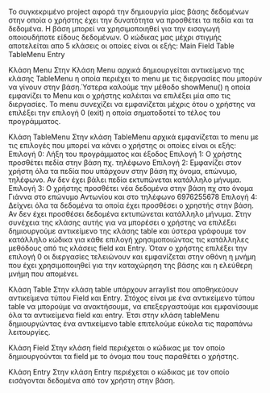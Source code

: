 Το συγκεκριμένο project αφορά την δημιουργία μίας βάσης δεδομένων στην οποία ο χρήστης έχει την δυνατότητα να προσθέτει τα πεδία και τα δεδομένα. Η βάση μπορεί να χρησιμοποιηθεί για την εισαγωγή οποιουδήποτε είδους δεδομένων. Ο κώδικας μας μέχρι στιγμής αποτελείται απο 5 κλάσεις οι οποίες είναι οι εξής: Main  Field  Table  TableMenu Entry 

Κλάση Menu  Στην Κλάση Menu αρχικά δημιουργείται αντικείμενο της κλάσης TableMenu η οποία περιέχει το menu με τις διεργασίες που μπορύν να γίνουν στην βάση.Ύστερα καλούμε την μέθοδο showMenu() η οποία εμφανίζει το Menu και ο χρήστης καλέιται να επιλέξει μία απο τις διεργασίες. Το menu συνεχίζει να εμφανίζεται μέχρις ότου ο χρήστης να επιλέξει την επιλογή 0 (exit) η οποία σηματοδοτεί το τέλος του προγράμματος.

Κλάση TableMenu Στην κλάση TableMenu αρχικά εμφανίζεται το menu με τις επιλογές που μπορεί να κάνει ο χρήστης οι οποίες είναι οι εξής: Επιλογή 0: Λήξη του προγράμματος και έξοδος Επιλογή 1: Ο χρήστης προσθέτει πεδία στην βάση πχ. τηλέφωνο Επιλογή 2: Εμφανίζει στον χρήστη όλα τα πεδία που υπάρχουν στην βάση πχ όνομα, επώνυμο, τηλέφωνο. Αν δεν έχει βάλει πεδία εκτυπώνεται κατάλληλο μήνυμα. Επιλογή 3: Ο χρήστης προσθέτει νέα δεδομένα στην βάση πχ στο όνομα Γιάννα στο επώνυμο Αντωνίου και στο τηλέφωνο 6976255678 Επιλογή 4: Δείχνει όλα τα δεδομένα τα οποία έχει προσθέσει ο χρηστής στην βάση. Αν δεν έχει προσθέσει δεδομένα εκτυπώνεται κατάλληλο μήνυμα. Στην συνέχεια της κλάσης αυτής για να μπορέσει ο χρήστης να επιλέξει δημιουργούμε αντικείμενο της κλάσης table και ύστερα γράφουμε τον κατάλληλο κώδικα για κάθε επιλογή χρησιμοποιώντας τις κατάλληλες μεθόδους από τις κλάσεις field και Entry. Όταν ο χρήστης επιλέξει την επιλογή 0 οι διεργασίες τελειώνουν και εμφανίζεται στην οθόνη η μνήμη που έχει χρησιμοποιηθεί για την καταχώρηση της βάσης και η ελεύθερη μνήμη που απομένει.

Κλάση Table  Στην κλάση table υπάρχουν arraylist που αποθηκεύουν αντικείμενα τύπου Field και Entry. Στόχος είναι με ένα αντικείμενο τύπου table να μπορούμε να ανακτήσουμε, να επεξεργαστούμε και εμφανίσουμε όλα τα αντικείμενα field και entry. Έτσι στην κλάση tableMenu δημιουργώντας ένα αντικείμενο table επιτελούμε εύκολα τις παραπάνω λειτουργίες.

Κλάση Field  Στην κλάση field περιέχεται ο κώδικας με τον οποίο δημιουργούνται τα field με το όνομα που τους παραθέτει ο χρήστης.

Κλάση Entry Στην κλάση Entry περιέχεται ο κώδικας με τον οποίο εισάγονται δεδομένα από τον χρήστη στην βάση.
